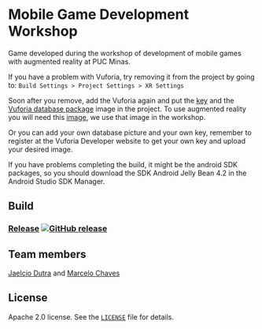 # Mobile Game Development Workshop

Game developed during the workshop of development of mobile games with augmented reality at PUC Minas.

If you have a problem with Vuforia, try removing it from the project by going to:
`Build Settings > Project Settings > XR Settings`

Soon after you remove, add the Vuforia again and put the [key](key.txt) and the [Vuforia database package](flappy-bird-database.unitypackage) image in the project. To use augmented reality you will need this [image](Images/card-workshop.png), we use that image in the workshop.

Or you can add your own database picture and your own key, remember to register at the Vuforia Developer website to get your own key and upload your desired image.

If you have problems completing the build, it might be the android SDK packages, so you should download the SDK Android Jelly Bean 4.2 in the Android Studio SDK Manager.

## Build

### [Release](https://github.com/thejdss/workshop-mobile/releases) [![GitHub release](https://img.shields.io/github/release/thejdss/workshop-mobile/all.svg)](https://github.com/thejdss/workshop-mobile/releases)

## Team members
[Jaelcio Dutra](https://www.linkedin.com/in/jaelcio-dutra) and [Marcelo Chaves](https://www.linkedin.com/in/marcelochaves95)

## License
Apache 2.0 license. See the [`LICENSE`](LICENSE) file for details.
